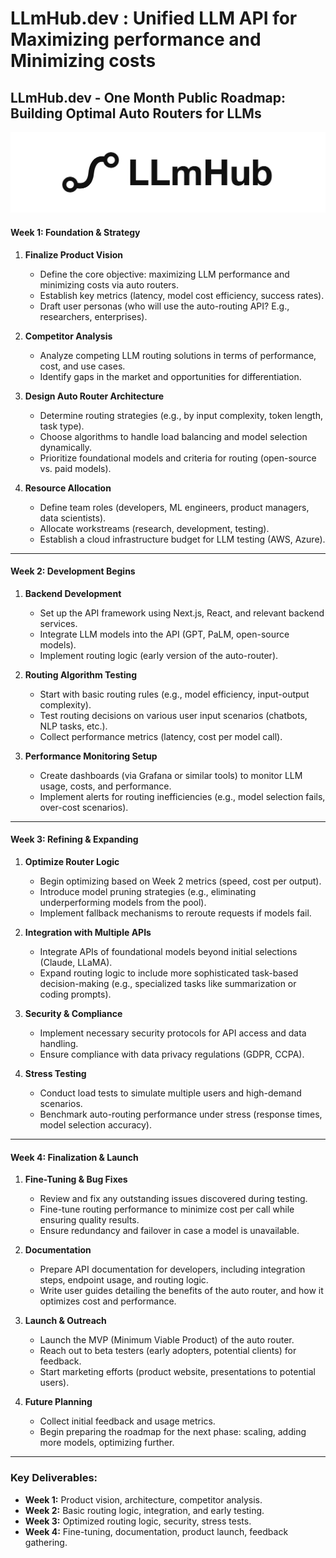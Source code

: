 # LLmHub.dev : Unified LLM API for Maximizing performance and Minimizing costs 

## LLmHub.dev - One Month Public Roadmap: Building Optimal Auto Routers for LLMs
![LLmHUB Logo](assets/logo-white-bg.png)
#### **Week 1: Foundation & Strategy**
1. **Finalize Product Vision**
   - Define the core objective: maximizing LLM performance and minimizing costs via auto routers.
   - Establish key metrics (latency, model cost efficiency, success rates).
   - Draft user personas (who will use the auto-routing API? E.g., researchers, enterprises).

2. **Competitor Analysis**
   - Analyze competing LLM routing solutions in terms of performance, cost, and use cases.
   - Identify gaps in the market and opportunities for differentiation.

3. **Design Auto Router Architecture**
   - Determine routing strategies (e.g., by input complexity, token length, task type).
   - Choose algorithms to handle load balancing and model selection dynamically.
   - Prioritize foundational models and criteria for routing (open-source vs. paid models).

4. **Resource Allocation**
   - Define team roles (developers, ML engineers, product managers, data scientists).
   - Allocate workstreams (research, development, testing).
   - Establish a cloud infrastructure budget for LLM testing (AWS, Azure).

---

#### **Week 2: Development Begins**
1. **Backend Development**
   - Set up the API framework using Next.js, React, and relevant backend services.
   - Integrate LLM models into the API (GPT, PaLM, open-source models).
   - Implement routing logic (early version of the auto-router).

2. **Routing Algorithm Testing**
   - Start with basic routing rules (e.g., model efficiency, input-output complexity).
   - Test routing decisions on various user input scenarios (chatbots, NLP tasks, etc.).
   - Collect performance metrics (latency, cost per model call).

3. **Performance Monitoring Setup**
   - Create dashboards (via Grafana or similar tools) to monitor LLM usage, costs, and performance.
   - Implement alerts for routing inefficiencies (e.g., model selection fails, over-cost scenarios).

---

#### **Week 3: Refining & Expanding**
1. **Optimize Router Logic**
   - Begin optimizing based on Week 2 metrics (speed, cost per output).
   - Introduce model pruning strategies (e.g., eliminating underperforming models from the pool).
   - Implement fallback mechanisms to reroute requests if models fail.

2. **Integration with Multiple APIs**
   - Integrate APIs of foundational models beyond initial selections (Claude, LLaMA).
   - Expand routing logic to include more sophisticated task-based decision-making (e.g., specialized tasks like summarization or coding prompts).

3. **Security & Compliance**
   - Implement necessary security protocols for API access and data handling.
   - Ensure compliance with data privacy regulations (GDPR, CCPA).

4. **Stress Testing**
   - Conduct load tests to simulate multiple users and high-demand scenarios.
   - Benchmark auto-routing performance under stress (response times, model selection accuracy).

---

#### **Week 4: Finalization & Launch**
1. **Fine-Tuning & Bug Fixes**
   - Review and fix any outstanding issues discovered during testing.
   - Fine-tune routing performance to minimize cost per call while ensuring quality results.
   - Ensure redundancy and failover in case a model is unavailable.

2. **Documentation**
   - Prepare API documentation for developers, including integration steps, endpoint usage, and routing logic.
   - Write user guides detailing the benefits of the auto router, and how it optimizes cost and performance.

3. **Launch & Outreach**
   - Launch the MVP (Minimum Viable Product) of the auto router.
   - Reach out to beta testers (early adopters, potential clients) for feedback.
   - Start marketing efforts (product website, presentations to potential users).

4. **Future Planning**
   - Collect initial feedback and usage metrics.
   - Begin preparing the roadmap for the next phase: scaling, adding more models, optimizing further.

---

### Key Deliverables:
- **Week 1:** Product vision, architecture, competitor analysis.
- **Week 2:** Basic routing logic, integration, and early testing.
- **Week 3:** Optimized routing logic, security, stress tests.
- **Week 4:** Fine-tuning, documentation, product launch, feedback gathering.
